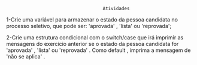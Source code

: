 					 					Atividades
	 
1-Crie uma variável para armazenar o estado da pessoa candidata no processo seletivo, que pode ser: 'aprovada' , 'lista' ou 'reprovada';

2-Crie uma estrutura condicional com o switch/case que irá imprimir as mensagens do exercício anterior se o estado da pessoa candidata for 'aprovada' , 'lista' ou 'reprovada' . Como default , imprima a mensagem de 'não se aplica' .
